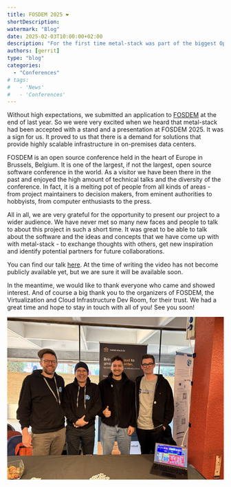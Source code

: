 ```yaml
---
title: FOSDEM 2025 ️❤️
shortDescription:
watermark: "Blog"
date: 2025-02-03T10:00:00+02:00
description: "For the first time metal-stack was part of the biggest Open Source conference in Europe."
authors: [gerrit]
type: "blog"
categories:
  - "Conferences"
# tags:
#   - 'News'
#   - 'Conferences'
---
```


Without high expectations, we submitted an application to [FOSDEM](https://fosdem.org/) at the end of last year. So we were very excited when we heard that metal-stack had been accepted with a stand and a presentation at FOSDEM 2025. It was a sign for us. It proved to us that there is a demand for solutions that provide highly scalable infrastructure in on-premises data centers.

<!-- truncate -->

FOSDEM is an open source conference held in the heart of Europe in Brussels, Belgium. It is one of the largest, if not the largest, open source software conference in the world. As a visitor we have been there in the past and enjoyed the high amount of technical talks and the diversity of the conference. In fact, it is a melting pot of people from all kinds of areas - from project maintainers to decision makers, from eminent authorities to hobbyists, from computer enthusiasts to the press.

All in all, we are very grateful for the opportunity to present our project to a wider audience. We have never met so many new faces and people to talk to about this project in such a short time. It was great to be able to talk about the software and the ideas and concepts that we have come up with with metal-stack - to exchange thoughts with others, get new inspiration and identify potential partners for future collaborations.

You can find our talk [here](https://fosdem.org/2025/schedule/event/fosdem-2025-4665-on-prem-kubernetes-at-scale-with-metal-stack-io/). At the time of writing the video has not become publicly available yet, but we are sure it will be available soon.

In the meantime, we would like to thank everyone who came and showed interest. And of course a big thank you to the organizers of FOSDEM, the Virtualization and Cloud Infrastructure Dev Room, for their trust. We had a great time and hope to stay in touch with all of you! See you soon!

![](./IMG_5353.jpeg)
